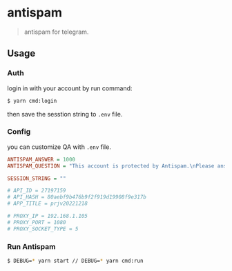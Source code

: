 # antispam

> antispam for telegram.

## Usage

### Auth

login in with your account by run command:

```bash
$ yarn cmd:login
```

then save the sesstion string to `.env` file.

### Config

you can customize QA with `.env` file.

```ini
ANTISPAM_ANSWER = 1000
ANTISPAM_QUESTION = "This account is protected by Antispam.\nPlease answer the question to continue:\n\n 1024-24=?"

SESSION_STRING = ""

# API_ID = 27197159
# API_HASH = 80aebf9b476b9f2f919d19908f9e317b
# APP_TITLE = prjv20221218

# PROXY_IP = 192.168.1.105
# PROXY_PORT = 1080
# PROXY_SOCKET_TYPE = 5
```

### Run Antispam

```bash
$ DEBUG=* yarn start // DEBUG=* yarn cmd:run
```

